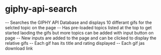 # giphy-api-search

-- Searches the GIPHY API Database and displays 10 differant gifs for the selcted topic on the page
-- Has pre-loaded topics listed at the top to get started laoding the gifs but more topics can be added with input button on page
-- New inputs are added to the page and can be clicked to display the relative gifs
-- Each gif has its title and rating displayed
-- Each gif jas download link